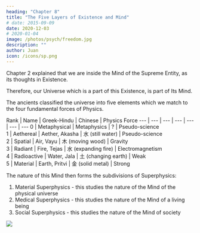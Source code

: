 ```yaml
---
heading: "Chapter 8"
title: "The Five Layers of Existence and Mind"
# date: 2015-09-09
date: 2020-12-03
# 2020-01-04
image: /photos/psych/freedom.jpg
description: ""
author: Juan
icon: /icons/sp.png
---
```


Chapter 2 explained that we are inside the Mind of the Supreme Entity, as its thoughts in Existence. 

Therefore, our Universe which is a part of this Existence, is part of Its Mind.

The ancients classified the universe into five elements which we match to the four fundamental forces of Physics. 


Rank | Name | Greek-Hindu | Chinese | Physics Force 
--- | --- | --- | --- | --- | --- | --- 
0 | Metaphysical | Metaphysics | ? | Pseudo-science  
1 | Aethereal | Aether, Akasha | 水 (still water) | Pseudo-science  
2 | Spatial | Air, Vayu | 木 (moving wood) | Gravity  
3 | Radiant | Fire, Tejas | 水 (expanding fire) | Electromagnetism  
4 | Radioactive | Water, Jala | 土 (changing earth) | Weak  
5 | Material | Earth, Pritvi | 金 (solid metal) | Strong 


The nature of this Mind then forms the subdivisions of Superphysics:

1. Material Superphysics - this studies the nature of the Mind of the physical universe
2. Medical Superphysics - this studies the nature of the Mind of a living being
3. Social Superphysics - this studies the nature of the Mind of society

![](/graphics/super/5layers.png)



<!-- The five layers solve the mysteries of gravitation and the Higgs field by expanding the scope of knowledge into the aether.   -->
